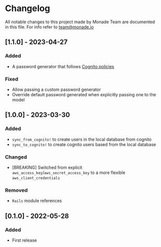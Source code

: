 # Changelog
All notable changes to this project made by Monade Team are documented in this file. For info refer to team@monade.io

## [1.1.0] - 2023-04-27
### Added
- A password generator that follows [Cognito policies](https://docs.aws.amazon.com/cognito/latest/developerguide/user-pool-settings-policies.html)

### Fixed
- Allow passing a custom password generator
- Override default password generated when explicitly passing one to the model

## [1.0.0] - 2023-03-30
### Added
- `sync_from_cognito!` to create users in the local database from cognito
- `sync_to_cognito!` to create cognito users based from the local database

### Changed
- [BREAKING] Switched from explicit `aws_access_key`/`aws_secret_access_key` to a more flexible `aws_client_credentials`

### Removed
- `Rails` module references

## [0.1.0] - 2022-05-28
### Added
- First release
